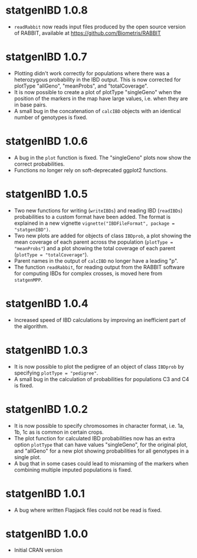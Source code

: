 # statgenIBD 1.0.8

-   `readRabbit` now reads input files produced by the open source version of RABBIT, available at <https://github.com/Biometris/RABBIT>

# statgenIBD 1.0.7

-   Plotting didn't work correctly for populations where there was a heterozygous probability in the IBD output. This is now corrected for plotType "allGeno", "meanProbs", and "totalCoverage".
-   It is now possible to create a plot of plotType "singleGeno" when the position of the markers in the map have large values, i.e. when they are in base pairs.
-   A small bug in the concatenation of `calcIBD` objects with an identical number of genotypes is fixed.

# statgenIBD 1.0.6

-   A bug in the `plot` function is fixed. The "singleGeno" plots now show the correct probabilities.
-   Functions no longer rely on soft-deprecated ggplot2 functions.

# statgenIBD 1.0.5

-   Two new functions for writing (`writeIBDs`) and reading IBD (`readIBDs`) probabilities to a custom format have been added. The format is explained in a new vignette `vignette("IBDFileFormat", package = "statgenIBD")`.
-   Two new plots are added for objects of class `IBDprob`, a plot showing the mean coverage of each parent across the population (`plotType = "meanProbs"`) and a plot showing the total coverage of each parent (`plotType = "totalCoverage"`).
-   Parent names in the output of `calcIBD` no longer have a leading "p".
-   The function `readRabbit`, for reading output from the RABBIT software for computing IBDs for complex crosses, is moved here from `statgenMPP`.

# statgenIBD 1.0.4

-   Increased speed of IBD calculations by improving an inefficient part of the algorithm.

# statgenIBD 1.0.3

-   It is now possible to plot the pedigree of an object of class `IBDprob` by specifying `plotType = "pedigree"`.
-   A small bug in the calculation of probabilities for populations C3 and C4 is fixed.

# statgenIBD 1.0.2

-   It is now possible to specify chromosomes in character format, i.e. 1a, 1b, 1c as is common in certain crops.
-   The plot function for calculated IBD probabilities now has an extra option `plotType` that can have values "singleGeno", for the original plot, and "allGeno" for a new plot showing probabilities for all genotypes in a single plot.
-   A bug that in some cases could lead to misnaming of the markers when combining multiple imputed populations is fixed.

# statgenIBD 1.0.1

-   A bug where written Flapjack files could not be read is fixed.

# statgenIBD 1.0.0

-   Initial CRAN version
